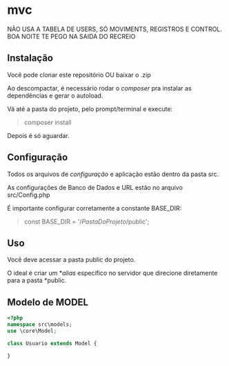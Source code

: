 # mvc
 NÃO USA A TABELA DE USERS, SÓ MOVIMENTS, REGISTROS E CONTROL. BOA NOITE TE PEGO NA SAIDA DO RECREIO
 
 ## Instalação
Você pode clonar este repositório OU baixar o .zip

Ao descompactar, é necessário rodar o *composer* pra instalar as dependências e gerar o autoload.

Vá até a pasta do projeto, pelo prompt/terminal e execute:
> composer install

Depois é só aguardar.

## Configuração
Todos os arquivos de *configuração* e aplicação estão dentro da pasta src.

As configurações de Banco de Dados e URL estão no arquivo src/Config.php

É importante configurar corretamente a constante BASE_DIR:
> const BASE_DIR = '/*PastaDoProjeto*/public';

## Uso
Você deve acessar a pasta public do projeto.

O ideal é criar um **alias* específico no servidor que direcione diretamente para a pasta *public.

## Modelo de MODEL
```php
<?php
namespace src\models;
use \core\Model;

class Usuario extends Model {

}
